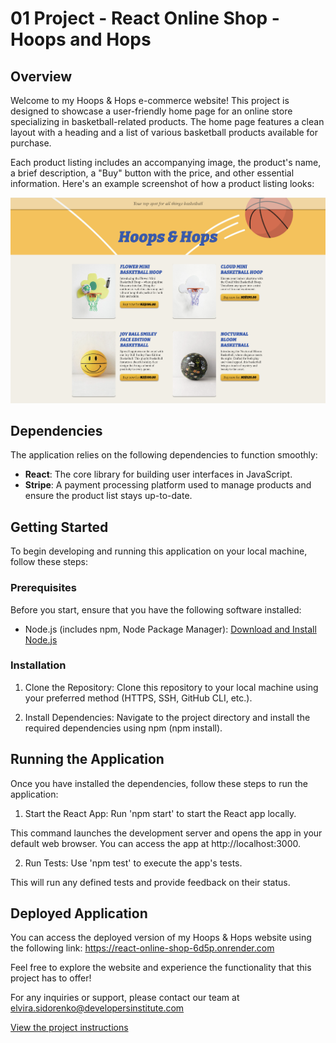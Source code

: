 # 01 Project - React Online Shop - Hoops and Hops

## Overview

Welcome to my Hoops & Hops e-commerce website! This project is designed to showcase a user-friendly home page for an online store specializing in basketball-related products. The home page features a clean layout with a heading and a list of various basketball products available for purchase.

Each product listing includes an accompanying image, the product's name, a brief description, a "Buy" button with the price, and other essential information. Here's an example screenshot of how a product listing looks:

![Home page screenshot](/src/images/Hoops-&-Hops-Home-Page.png)

## Dependencies

The application relies on the following dependencies to function smoothly:

- **React**: The core library for building user interfaces in JavaScript.
- **Stripe**: A payment processing platform used to manage products and ensure the product list stays up-to-date.

## Getting Started

To begin developing and running this application on your local machine, follow these steps:

### Prerequisites

Before you start, ensure that you have the following software installed:

- Node.js (includes npm, Node Package Manager): [Download and Install Node.js](https://nodejs.org/)

### Installation

1. Clone the Repository: Clone this repository to your local machine using your preferred method (HTTPS, SSH, GitHub CLI, etc.).

2. Install Dependencies: Navigate to the project directory and install the required dependencies using npm (npm install).

## Running the Application

Once you have installed the dependencies, follow these steps to run the application:

1. Start the React App: Run 'npm start' to start the React app locally.

This command launches the development server and opens the app in your default web browser. You can access the app at http://localhost:3000.

2. Run Tests: Use 'npm test' to execute the app's tests.

This will run any defined tests and provide feedback on their status.

## Deployed Application

You can access the deployed version of my Hoops & Hops website using the following link:
https://react-online-shop-6d5p.onrender.com

Feel free to explore the website and experience the functionality that this project has to offer!

For any inquiries or support, please contact our team at elvira.sidorenko@developersinstitute.com

[View the project instructions](PROJECT-INSTRUCTIONS.md)
